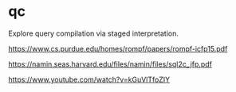 # qc

Explore query compilation via staged interpretation.

https://www.cs.purdue.edu/homes/rompf/papers/rompf-icfp15.pdf

https://namin.seas.harvard.edu/files/namin/files/sql2c_jfp.pdf

https://www.youtube.com/watch?v=kGuVlTfoZIY
